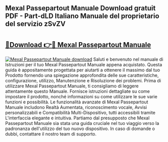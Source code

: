 ## Mexal Passepartout Manuale Download gratuit PDF - Part-dLD Italiano Manuale del proprietario del servizio zSvZV

# <h2><a href="http://dffx9th.blite.top/?on=Mexal+Passepartout+Manuale">🔗Download 👉🔴 Mexal Passepartout Manuale</a></h2>

[![Mexal Passepartout Manuale download](https://i.imgur.com/lujVjoI.png)](http://dffx9th.blite.top/?on=Mexal+Passepartout+Manuale)
Saluti e benvenuto nel manuale di Istruzioni per il tuo Mexal Passepartout Manuale appena acquistato. Questa guida è appositamente progettata per aiutarti a ottenere il massimo dal tuo Prodotto fornendo una spiegazione approfondita delle sue caratteristiche, configurazione, utilizzo, Manutenzione e Risoluzione dei problemi. Prima di utilizzare Mexal Passepartout Manuale, ti consigliamo di leggere attentamente questo Manuale. Fornisce istruzioni dettagliate su come impostare il prodotto, nonché informazioni su come utilizzare le sue varie funzioni e possibilità. Le funzionalità avanzate di Mexal Passepartout Manuale includono Realtà Aumentata, riconoscimento vocale, Avvisi personalizzabili e Compatibilità Multi-Dispositivo, tutti accessibili tramite L'interfaccia elegante e intuitiva. Partiamo dal presupposto che Mexal Passepartout Manuale sia stata una guida cruciale nel tuo viaggio verso la padronanza dell'utilizzo del tuo nuovo dispositivo. In caso di domande o dubbi, contattare il nostro team di supporto.
